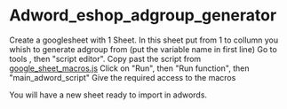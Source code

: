 # Adword_eshop_adgroup_generator

Create a googlesheet with 1 Sheet.
In this sheet put from 1 to collumn you whish to generate adgroup from (put the variable name in first line)
Go to tools , then "script editor".
Copy past the script from [google_sheet_macros.js](https://github.com/fmaume/Adword_eshop_adgroup_generator/blob/master/google_sheet_macros.js)
Click on "Run", then "Run function", then "main_adword_script"
Give the required access to the macros

You will have a new sheet ready to import in adwords.

